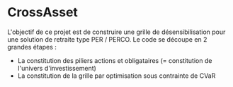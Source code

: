# CrossAsset

L'objectif de ce projet est de construire une grille de désensibilisation pour une solution de retraite type PER / PERCO. 
Le code se découpe en 2 grandes étapes : 
- La constitution des piliers actions et obligataires (= constitution de l'univers d'investissement)
- La constitution de la grille par optimisation sous contrainte de CVaR